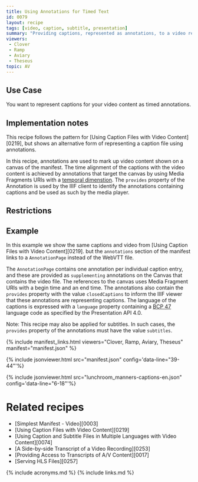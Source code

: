 ```yaml
---
title: Using Annotations for Timed Text
id: 0079
layout: recipe
tags: [video, caption, subtitle, presentation]
summary: "Providing captions, represented as annotations, to a video resource."
viewers:
 - Clover
 - Ramp
 - Aviary
 - Theseus
topic: AV
---
```



## Use Case

You want to represent captions for your video content as timed annotations.

## Implementation notes

This recipe follows the pattern for [Using Caption Files with Video Content][0219], but shows an alternative form of representing a caption file using annotations.

In this recipe, annotations are used to mark up video content shown on a canvas of the manifest. The time alignment of the captions with the video content is achieved by annotations that target the canvas by using Media Fragments URIs with a [temporal dimenstion](https://www.w3.org/TR/media-frags/#naming-time). The `provides` property of the Annotation is used by the IIIF client to identify the annotations containing captions and be used as such by the media player. 

## Restrictions



## Example

In this example we show the same captions and video from [Using Caption Files with Video Content][0219]. but the `annotations` section of the manifest links to a `AnnotationPage` instead of the WebVTT file.

The `AnnotationPage` contains one annotation per individual caption entry, and these are provided as `supplementing` annotations on the Canvas that contains the video file. The references to the canvas uses Media Fragment URIs with a begin time and an end time. The annotations also contain the `provides` property with the value `closedCaptions` to inform the IIIF viewer that these annotations are representing captions. The language of the captions is expressed with a `language` property containing a [BCP 47](https://tools.ietf.org/html/bcp47) language code as specified by the Presentation API 4.0.

Note: This recipe may also be applied for subtitles. In such cases, the `provides` property of the annotations must have the value `subtitles`. 

{% include manifest_links.html viewers="Clover, Ramp, Aviary, Theseus" manifest="manifest.json" %}

{% include jsonviewer.html src="manifest.json" config='data-line="39-44"'%}

{% include jsonviewer.html src="lunchroom_manners-captions-en.json" config='data-line="6-18"'%}

# Related recipes

- [Simplest Manifest - Video][0003]
- [Using Caption Files with Video Content][0219]
- [Using Caption and Subtitle Files in Multiple Languages with Video Content][0074]
- [A Side-by-side Transcript of a Video Recording][0253]
- [Providing Access to Transcripts of A/V Content][0017]
- [Serving HLS Files][0257]

{% include acronyms.md %}
{% include links.md %}
